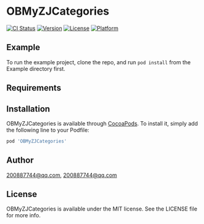 # OBMyZJCategories

[![CI Status](https://img.shields.io/travis/200887744@qq.com/OBMyZJCategories.svg?style=flat)](https://travis-ci.org/200887744@qq.com/OBMyZJCategories)
[![Version](https://img.shields.io/cocoapods/v/OBMyZJCategories.svg?style=flat)](https://cocoapods.org/pods/OBMyZJCategories)
[![License](https://img.shields.io/cocoapods/l/OBMyZJCategories.svg?style=flat)](https://cocoapods.org/pods/OBMyZJCategories)
[![Platform](https://img.shields.io/cocoapods/p/OBMyZJCategories.svg?style=flat)](https://cocoapods.org/pods/OBMyZJCategories)

## Example

To run the example project, clone the repo, and run `pod install` from the Example directory first.

## Requirements

## Installation

OBMyZJCategories is available through [CocoaPods](https://cocoapods.org). To install
it, simply add the following line to your Podfile:

```ruby
pod 'OBMyZJCategories'
```

## Author

200887744@qq.com, 200887744@qq.com

## License

OBMyZJCategories is available under the MIT license. See the LICENSE file for more info.
